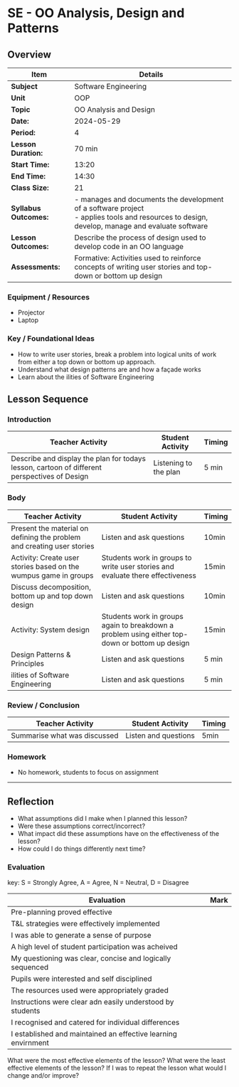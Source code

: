 # SE - OO Analysis, Design and Patterns
## Overview

| Item                       | Details                                                                                                                                         |
| -------------------------- | ----------------------------------------------------------------------------------------------------------------------------------------------- |
| **Subject**                | Software Engineering                                                                                                                            |
| **Unit**                   | OOP                                                                                                                                             |
| **Topic**                  | OO Analysis and Design                                                                                                                          |
| **Date:**                  | 2024-05-29                                                                                                                                      |
| **Period:**                | 4                                                                                                                                               |
| **Lesson Duration:**<br>   | 70 min                                                                                                                                          |
| **Start Time:**<br>        | 13:20                                                                                                                                           |
| **End Time:**<br>          | 14:30                                                                                                                                           |
| **Class Size:**<br>        | 21                                                                                                                                              |
| **Syllabus Outcomes:**<br> | - manages and documents the development of a software project<br>- applies tools and resources to design, develop, manage and evaluate software |
| **Lesson Outcomes:**       | Describe the process of design used to develop code in an OO language                                                                           |
| **Assessments:**           | Formative: Activities used to reinforce concepts of writing user stories and top-down or bottom up design                                       |

### Equipment / Resources
- Projector
- Laptop

### Key / Foundational Ideas
- How to write user stories, break a problem into logical units of work from either a top down or bottom up approach.
- Understand what design patterns are and how a façade works
- Learn about the ilities of Software Engineering

## Lesson Sequence
### Introduction
| Teacher Activity                                                                             | Student Activity      | Timing |
| -------------------------------------------------------------------------------------------- | --------------------- | ------ |
| Describe and display the plan for todays lesson, cartoon of different perspectives of Design | Listening to the plan | 5 min  |

### Body
| Teacher Activity                                                       | Student Activity                                                                               | Timing |
| ---------------------------------------------------------------------- | ---------------------------------------------------------------------------------------------- | ------ |
| Present the material on defining the problem and creating user stories | Listen and ask questions                                                                       | 10min  |
| Activity: Create user stories based on the wumpus game in groups       | Students work in groups to write user stories and evaluate there effectiveness                 | 15min  |
| Discuss decomposition, bottom up and top down design                   | Listen and ask questions                                                                       | 10min  |
| Activity: System design                                                | Students work in groups again to breakdown a problem using either top-down or bottom up design | 15min  |
| Design Patterns & Principles                                           | Listen and ask questions                                                                       | 5 min  |
| ilities of Software Engineering                                        | Listen and ask questions                                                                       | 5 min  |

### Review / Conclusion
| Teacher Activity             | Student Activity     | Timing |
| ---------------------------- | -------------------- | ------ |
| Summarise what was discussed | Listen and questions | 5min   |

### Homework
- No homework, students to focus on assignment

----
## Reflection
- What assumptions did I make when I planned this lesson?
- Were these assumptions correct/incorrect?
- What impact did these assumptions have on the effectiveness of the lesson?
- How could I do things differently next time?

### Evaluation
key: S = Strongly Agree, A = Agree, N = Neutral, D = Disagree

| Evaluation                                                    | Mark |
| ------------------------------------------------------------- | ---- |
| Pre-planning proved effective                                 |      |
| T&L strategies were effectively implemented                   |      |
| I was able to generate a sense of purpose                     |      |
| A high level of student participation was acheived            |      |
| My questioning was clear, concise and logically sequenced     |      |
| Pupils were interested and self disciplined                   |      |
| The resources used were appropriately graded                  |      |
| Instructions were clear adn easily understood by students     |      |
| I recognised and catered for individual differences           |      |
| I established and maintained an effective learning envirnment |      |
What were the most effective elements of the lesson?
What were the least effective elements of the lesson?
If I was to repeat the lesson what would I change and/or improve?
